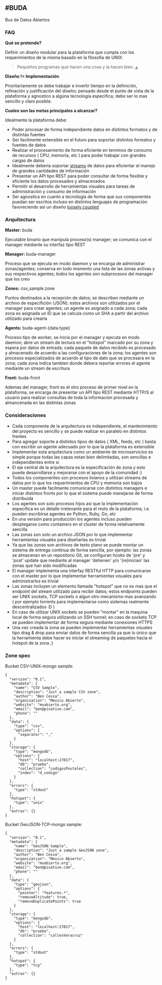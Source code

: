 #BUDA
-----

Bus de Datos Abiertos

### FAQ

__Qué se pretende?__

Definir un diseño modular para la plataforma que cumpla con los requerimientos de la misma basado en la filosofia de UNIX: 
> Pequeños programas que hacen una cosa y la hacen bien. [+](http://en.wikipedia.org/wiki/Unix_philosophy#Program_Design_in_the_UNIX_Environment)

__Diseño != Implementación__

Prioritariamente se debe trabajar e invertir tiempo en la definición, refinación y justificación del diseño; pensado desde el punto de vista de la plataforma y agnostico a algúna tecnología especifica; debe ser lo mas sencillo y claro posible.

__Cuales son las metas principales a alcanzar?__

Idealmente la plataforma debe:

- Poder procesar de forma independiente datos en distintos formatos y de distintas fuentes
- Ser facilmente extensible en el futuro para soportar distintos formatos y fuentes de datos
- Realizar el procesamiento de forma eficiente en terminos de consumo de recursos ( CPU, memoria, etc ) para poder trabajar con grandes cargas de datos
- Idealmente deberia soportar [streams](http://goo.gl/Tp9Dm) de datos para eficientar el manejo de grandes cantidades de información
- Presentar un API tipo REST para poder consultar de forma flexible y eficiente los datos procesados y almacenados
- Permitir el desarrollo de herramientas visuales para tareas de administración y consumo de información
- Ser agnostica en cuanto a tecnología de forma que sus componentes puedan ser escritos incluso en distintos lenguajes de programación favoreciendo así un diseño [loosely coupled](http://en.wikipedia.org/wiki/Loose_coupling)

### Arquitectura

__Master:__ buda

Ejecutable binario que manipula proceso(s) manager; se comunica con el manager
mediante su interfaz tipo REST

__Manager:__ buda-manager

Proceso que se ejecuta en modo daemon y se encarga de administrar zonas/agentes;
conserva en todo momento una lista de las zonas activas y sus respectivos
agentes; todos los agentes son subprocesos del manager que los creo

__Zones:__ csv_sample.zone

Puntos destinados a la recepción de datos; se describen mediante un archivo
de especifición (JSON); estos archivos son utilizados por el manager para
crear agentes; un agente es asignado a cada zona; cada zona es asignada
un ID que se calcula como un SHA a partir del archivo utilizado para crearla

__Agents:__ buda-agent-{data.type}

Proceso tipo de worker, se inicia por el manager y ejecuta en modo daemon;
abre un stream de lectura en el "hotspot" marcado por su zona y espera por datos
de entrada; cada paquete de datos recibido es procesado y almacenado de
acuerdo a las configuraciones de la zona; los agentes son procesos especializados
de acuerdo al tipo de dato que se procesara en la zona; cada zona indica
tambien donde debera reportar errores el agente mediante un stream de escritura

__Front:__ buda-front

Ademas del manager, front es el otro proceso de primer nivel en la plataforma; se
encarga de presentar un API tipo REST mediante HTTP/S al usuario para realizar
consultas de toda la información procesada y almancenada en las distintas zonas

### Consideraciones

- Cada componente de la arquitectura es independiente, el mantenimiento del proyecto
  es sencillo y se puede realizar en paralelo en distintos frentes
- Para agregar soporte a distintos tipos de datos ( XML, feeds, etc ) basta con escribir
  un agente adecuado por lo que la plataforma es extensible
- Implementar esta arquitectura como un ambiente de microservicios es simple porque todas
  las capas estan bien delimitadas, son sencillas e independientes entre sí
- El eje central de la arquitectura es la especificación de zona y esto puede desarrollarse
  y mejorarse con el apoyo de la comunidad :)
- Todos los componentes son procesos livianos y utilizan streams de datos por lo que los
  requerimientos de CPU y memoria son bajos
- Un master puede facilmente comunicarse con distintos managers e iniciar distintos
  fronts por lo que el sistema puede manejarse de forma distribuida
- Los agentes son solo procesos hijos asi que la implementación especifica es un detalle
  irrelevante para el resto de la plataforma; i.e. pueden escribirse agentes en Python,
  Ruby, Go, etc
- En una versión para producción los agentes incluso pueden desplegarse como containers
  en el cluster de forma relativamente sencilla
- Las zonas son solo un archivo JSON por lo que implementar herramientas visuales para
  diseñarlas es trivial
- Ya que las zonas son archivos de texto plano se puede montar un sistema de entrega continua
  de forma sencilla, por ejemplo: las zonas se almacenan en un repositorio Git, se configuran
  hooks de 'pre' y 'post' update que mediante al manager 'detienen' y/o '(re)inician' las zonas
  que han sido modificadas
- El manager implementa una interfaz RESTful HTTP para comunicarse con el master por lo que
  implementar herramientas visuales para administrarlos es trivial
- Las zonas incluyen un elemento llamada "hotspot" que no es mas que el endpoint del stream
  utilizado para recibir datos; estos endpoints pueden ser UNIX sockets, TCP sockets o
  algun otro mecanismo mas avanzando ( por ejemplo torrents para implementarse como sistemas
  realmente descentralizados :D )
- En caso de utilizar UNIX sockets se pueden "montar" en la maquina local de forma segura
  utilizando un SSH tunnel; en caso de sockets TCP se pueden implementar de forma segura
  mediante conexiones HTTPS
- Una vez creada la zona se pueden implementar herramientas visuales tipo drag & drop para
  enviar datos de forma sencilla ya que lo único que la herramienta debe hacer es iniciar
  el streaming de paquetes hacia el hotspot de la zona ;)

### Zone spec

Bucket CSV-UNIX-mongo sample:

```
{
  "version": "0.1",
  "metadata": {
    "name": "CSV Sample",
    "description": "Just a sample CSV zone",
    "author": "Ben Cessa",
    "organization": "Mexico Abierto",
    "website": "mxabierto.org",
    "email": "ben@pixative.com",
    "phone": ""
  },
  "data": {
    "type": "csv",
    "options": {
      "separator": ","
    }
  },
  "storage": {
    "type": "mongodb",
    "options": {
      "host": "localhost:27017",
      "db": "prueba",
      "collection": "codigosPostales",
      "index": "d_codigo"
    }
  },
  "errors": {
    "type": "stdout"
  },
  "hotspot": {
    "type": "unix"
  },
  "extras": {}
}
```

Bucket GeoJSON-TCP-mongo sample:

```
{
  "version": "0.1",
  "metadata": {
    "name": "GeoJSON Sample",
    "description": "Just a sample GeoJSON zone",
    "author": "Ben Cessa",
    "organization": "Mexico Abierto",
    "website": "mxabierto.org",
    "email": "ben@pixative.com",
    "phone": ""
  },
  "data": {
    "type": "geojson",
    "options": {
      "pointer": "features.*",
      "removeAltitude": true,
      "removeDuplicatePoints": true
    }
  },
  "storage": {
    "type": "mongodb",
    "options": {
      "host": "localhost:27017",
      "db": "prueba",
      "collection": "callesVeracruz"
    }
  },
  "errors": {
    "type": "stdout"
  },
  "hotspot": {
    "type": "tcp"
  },
  "extras": {}
}
```